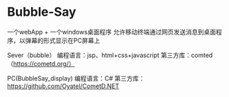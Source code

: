 # Bubble-Say

一个webApp + 一个windows桌面程序
允许移动终端通过网页发送消息到桌面程序，以弹幕的形式显示在PC屏幕上

Sever（bubble）
编程语言：jsp、html+css+javascript
第三方库：comted（https://cometd.org/）


PC(BubbleSay_display)
编程语言：C#
第三方库：https://github.com/Oyatel/CometD.NET
